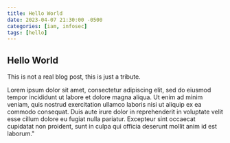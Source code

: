 ```yaml
---
title: Hello World
date: 2023-04-07 21:30:00 -0500
categories: [iam, infosec]
tags: [hello]
---
```


## Hello World
This is not a real blog post, this is just a tribute.

Lorem ipsum dolor sit amet, consectetur adipiscing elit, sed do eiusmod tempor incididunt ut labore et dolore magna aliqua. Ut enim ad minim veniam, quis nostrud exercitation ullamco laboris nisi ut aliquip ex ea commodo consequat. Duis aute irure dolor in reprehenderit in voluptate velit esse cillum dolore eu fugiat nulla pariatur. Excepteur sint occaecat cupidatat non proident, sunt in culpa qui officia deserunt mollit anim id est laborum."